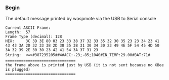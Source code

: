 ### Begin

The default message printed by waspmote via the USB to Serial console

    Current ASCII Frame: 
    Length:  57
    Frame Type (decimal): 128
    HEX:     3C 3D 3E 80 03 23 33 38 37 32 33 35 32 30 35 23 23 34 23 41 43 43 3A 2D 32 33 3B 2D 38 35 3B 31 30 34 30 23 49 4E 5F 54 45 4D 50 3A 32 39 2E 30 30 23 42 41 54 3A 37 31 23 
    String:  <=>#387235205##4#ACC:-23;-85;1040#IN_TEMP:29.00#BAT:71#
    ===============================
    the frame above is printed just by USB (it is not sent because no XBee is plugged)
    ===============================
